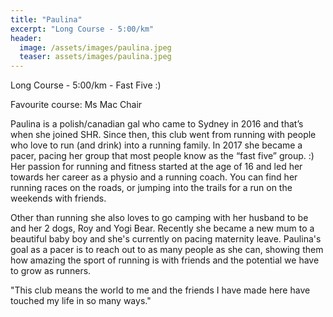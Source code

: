 ```yaml
---
title: "Paulina"
excerpt: "Long Course - 5:00/km"
header:
  image: /assets/images/paulina.jpeg
  teaser: assets/images/paulina.jpeg
---
```


Long Course - 5:00/km - Fast Five :)

Favourite course: Ms Mac Chair

Paulina is a polish/canadian gal who came to Sydney in 2016 and that’s when she joined SHR. Since then, this club went from running with people who love to run (and drink) into a running family. In 2017 she became a pacer, pacing her group that most people know as the “fast five” group. :) Her passion for running and fitness started at the age of 16 and led her towards her career as a physio and a running coach. You can find her running races on the roads, or jumping into the trails for a run on the weekends with friends. 

Other than running she also loves to go camping with her husband to be and her 2 dogs, Roy and Yogi Bear. Recently she became a new mum to a beautiful baby boy and she's currently on pacing maternity leave. Paulina's goal as a pacer is to reach out to as many people as she can, showing them how amazing the sport of running is with friends and the potential we have to grow as runners.

"This club means the world to me and the friends I have made here have touched my life in so many ways."